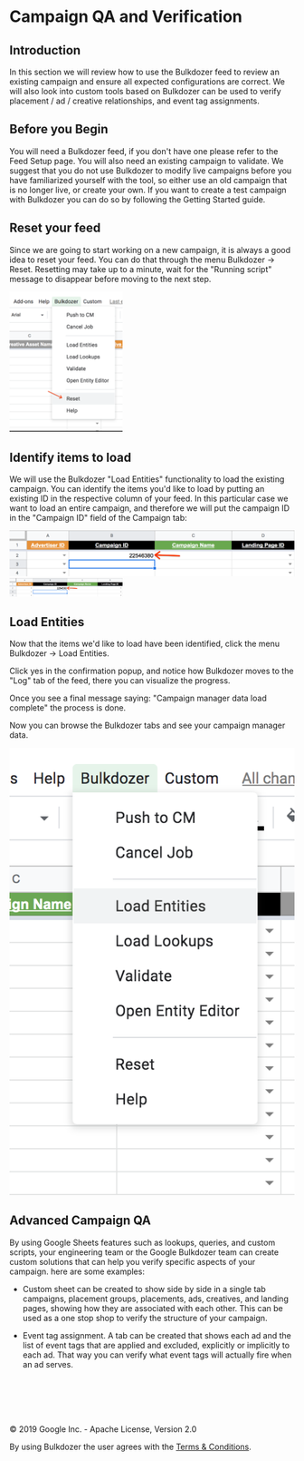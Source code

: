 # Campaign QA and Verification


## Introduction

In this section we will review how to use the Bulkdozer feed to review
an existing campaign and ensure all expected configurations are correct.
We will also look into custom tools based on Bulkdozer can be used to
verify placement / ad / creative relationships, and event tag
assignments.

## Before you Begin

You will need a Bulkdozer feed, if you don't have one please refer to
the Feed Setup page. You will also need an existing campaign to
validate. We suggest that you do not use Bulkdozer to modify live
campaigns before you have familiarized yourself with the tool, so either
use an old campaign that is no longer live, or create your own. If you
want to create a test campaign with Bulkdozer you can do so by following
the Getting Started guide.


## Reset your feed

Since we are going to start working on a new campaign, it is always a
good idea to reset your feed. You can do that through the menu Bulkdozer
-> Reset. Resetting may take up to a minute, wait for the "Running
script" message to disappear before moving to the next step.

<img src="Images/bulkdozer_dropdown_menu.png" width="200">

## Identify items to load

We will use the Bulkdozer "Load Entities" functionality to load the
existing campaign. You can identify the items you'd like to load by
putting an existing ID in the respective column of your feed. In this
particular case we want to load an entire campaign, and therefore we
will put the campaign ID in the "Campaign ID" field of the Campaign tab:


![Bulkdozer_Campaign_tab](Images/Bulkdozer_Campaign_tab.png)
<img src="Images/Bulkdozer_Campaign_tab.png" width="200">

## Load Entities

Now that the items we'd like to load have been identified, click the
menu Bulkdozer -> Load Entities.

Click yes in the confirmation popup, and notice how Bulkdozer moves to
the "Log" tab of the feed, there you can visualize the progress.

Once you see a final message saying: "Campaign manager data load
complete" the process is done.

Now you can browse the Bulkdozer tabs and see your campaign manager
data.

![Bulkdozer_load_entities](Images/bulkdozer_load_entities_menu.png)


## Advanced Campaign QA

By using Google Sheets features such as lookups, queries, and custom
scripts, your engineering team or the Google Bulkdozer team can create
custom solutions that can help you verify specific aspects of your
campaign. here are some examples:

- Custom sheet can be created to show side by side in a single tab
campaigns, placement groups, placements, ads, creatives, and landing
pages, showing how they are associated with each other. This can be used
as a one stop shop to verify the structure of your campaign.

- Event tag assignment. A tab can be created that shows each ad and the
list of event tags that are applied and excluded, explicitly or
implicitly to each ad. That way you can verify what event tags will
actually fire when an ad serves.


<br/><br/>
---
&copy; 2019 Google Inc. - Apache License, Version 2.0

By using Bulkdozer the user agrees with the [Terms & Conditions](Terms_and_Conditions.md).
